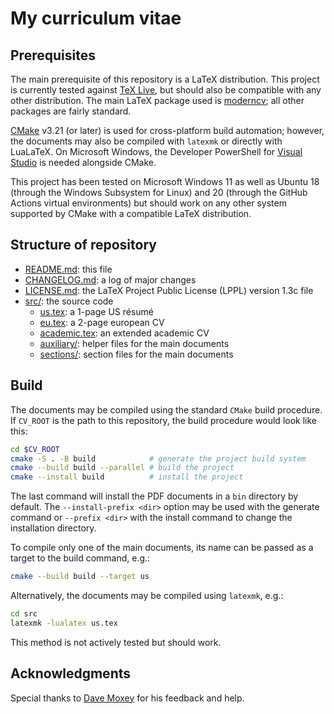 # My curriculum vitae

## Prerequisites

The main prerequisite of this repository is a LaTeX distribution.
This project is currently tested against [TeX Live](https://tug.org/texlive/), but should also be compatible with any other distribution.
The main LaTeX package used is [moderncv](https://ctan.org/pkg/moderncv);
all other packages are fairly standard.

[CMake](https://cmake.org/) v3.21 (or later) is used for cross-platform build automation;
however, the documents may also be compiled with `latexmk` or directly with LuaLaTeX.
On Microsoft Windows, the Developer PowerShell for [Visual Studio](https://visualstudio.microsoft.com/vs/) is needed alongside CMake.

This project has been tested on Microsoft Windows 11 as well as Ubuntu 18 (through the Windows Subsystem for Linux) and 20 (through the GitHub Actions virtual environments) but should work on any other system supported by CMake with a compatible LaTeX distribution.

## Structure of repository

- [README.md](README.md): this file
- [CHANGELOG.md](CHANGELOG.md): a log of major changes
- [LICENSE.md](LICENSE.md): the LaTeX Project Public License (LPPL) version 1.3c file
- [src/](src): the source code
  - [us.tex](src/us.tex): a 1-page US résumé
  - [eu.tex](src/eu.tex): a 2-page european CV
  - [academic.tex](src/academic.tex): an extended academic CV
  - [auxiliary/](src/auxiliary): helper files for the main documents
  - [sections/](src/sections): section files for the main documents

## Build

The documents may be compiled using the standard `CMake` build procedure.
If `CV_ROOT` is the path to this repository, the build procedure would look like this:
```sh
cd $CV_ROOT
cmake -S . -B build            # generate the project build system
cmake --build build --parallel # build the project
cmake --install build          # install the project
```
The last command will install the PDF documents in a `bin` directory by default.
The `--install-prefix <dir>` option may be used with the generate command or `--prefix <dir>` with the install command to change the installation directory.

To compile only one of the main documents, its name can be passed as a target to the build command, e.g.:
```sh
cmake --build build --target us
```

Alternatively, the documents may be compiled using `latexmk`, e.g.:
```sh
cd src
latexmk -lualatex us.tex
```
This method is not actively tested but should work.

## Acknowledgments

Special thanks to [Dave Moxey](https://github.com/mdave) for his feedback and help.